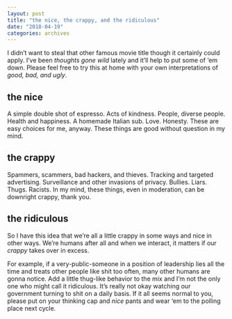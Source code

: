```yaml
---
layout: post
title: "the nice, the crappy, and the ridiculous"
date: "2018-04-19"
categories: archives
---
```

I didn’t want to steal that other famous movie title though it certainly could apply. I’ve been _thoughts gone wild_ lately and it’ll help to put some of ‘em down. Please feel free to try this at home with your own interpretations of _good, bad, and ugly_.

## the nice

A simple double shot of espresso. Acts of kindness. People, diverse people. Health and happiness. A homemade Italian sub. Love. Honesty. These are easy choices for me, anyway. These things are good without question in my mind.

## the crappy

Spammers, scammers, bad hackers, and thieves. Tracking and targeted advertising. Surveillance and other invasions of privacy. Bullies. Liars. Thugs. Racists. In my mind, these things, even in moderation, can be downright crappy, thank you.

## the ridiculous

So I have this idea that we’re all a little crappy in some ways and nice in other ways. We’re humans after all and when we interact, it matters if our _crappy_ takes over in excess.

For example, if a very-public-someone in a position of leadership lies all the time and treats other people like shit too often, many other humans are gonna notice. Add a little thug-like behavior to the mix and I’m not the only one who might call it ridiculous. It’s really not okay watching our government turning to shit on a daily basis. If it all seems normal to you, please put on your thinking cap and _nice_ pants and wear ‘em to the polling place next cycle.
